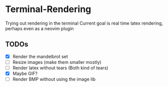 # Terminal-Rendering
Trying out rendering in the terminal
Current goal is real time latex rendering, perhaps even as a neovim plugin

## TODOs
- [X] Render the mandelbrot set
- [ ] Resize images (make them smaller mostly)
- [ ] Render latex without tears (Both kind of tears)
- [X] Maybe GIF?
- [ ] Render BMP without using the image lib
